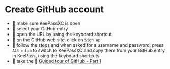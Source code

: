 # Create GitHub account

- 🔨 make sure KeePassXC is open
- 🔨 select your GitHub entry
- 🔨 open the URL by using the keyboard shortcut
- 🔨 on the GitHub web site, click on `Sign up`
- 🔨 follow the steps and when asked for a username and password, press `Alt` + `tab` to switch to KeePassXC and copy them from your GitHub entry in KeePass, using the keyboard shortcuts
- 🔨 take the 🚀 [Guided tour of GitHub - Part 1](new?template=github-guided-tour-1.md&title=GitHub+Guided+Tour+Part+1)